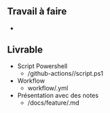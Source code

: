 # 
## Travail à faire
-  
## Livrable
- Script Powershell
  - /github-actions//script.ps1
- Workflow
  - workflow/.yml
- Présentation avec des notes 
  - /docs/feature/.md